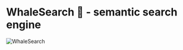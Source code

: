 # WhaleSearch 🐳  - semantic search engine 
![WhaleSearch](https://github.com/saurabhaloneai/whalesearch/assets/99719265/65b7542a-eebb-4043-9f3c-7b87ff27d9ff)
